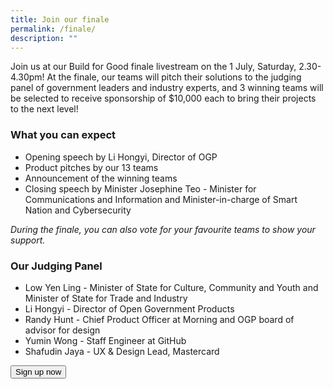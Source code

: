 ```yaml
---
title: Join our finale
permalink: /finale/
description: ""
---
```

Join us at our Build for Good finale livestream on the 1 July, Saturday, 2.30-4.30pm! At the finale, our teams will pitch their solutions to the judging panel of government leaders and industry experts, and 3 winning teams will be selected to receive sponsorship of $10,000 each to bring their projects to the next level!

### What you can expect
*   Opening speech by Li Hongyi, Director of OGP
*   Product pitches by our 13 teams
*   Announcement of the winning teams
*   Closing speech by Minister Josephine Teo - Minister for Communications and Information and Minister-in-charge of Smart Nation and Cybersecurity

*During the finale, you can also vote for your favourite teams to show your support.*

### Our Judging Panel
*   Low Yen Ling - Minister of State for Culture, Community and Youth and Minister of State for Trade and Industry
*   Li Hongyi - Director of Open Government Products
*   Randy Hunt - Chief Product Officer at Morning and OGP board of advisor for design
*   Yumin Wong - Staff Engineer at GitHub
*   Shafudin Jaya - UX &amp; Design Lead, Mastercard

<a href="http://go.gov.sg/bfg-finale">
    <button class="bp-button is-secondary is-medium has-text-white is-uppercase search-button">
        Sign up now
    </button>
</a>
